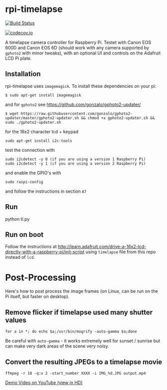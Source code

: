 rpi-timelapse
=============

[![Build Status](https://travis-ci.org/brad/rpi-timelapse.svg?branch=master)](https://travis-ci.org/brad/rpi-timelapse)

[![codecov.io](https://codecov.io/github/brad/rpi-timelapse/coverage.svg?branch=master)](https://codecov.io/github/brad/rpi-timelapse?branch=master)


A timelapse camera controller for Raspberry Pi. Testet with Canon EOS 600D and Canon EOS 6D (should work with any camera supported by `gphoto2` with minor tweaks), with an optional UI and controls on the Adafruit LCD Pi plate.


Installation
------------

rpi-timelapse uses `imagemagick`.  To install these dependencies on your pi:

```
$ sudo apt-get install imagemagick
```

and for `gphoto2` see https://github.com/gonzalo/gphoto2-updater/

```
$ wget https://raw.githubusercontent.com/gonzalo/gphoto2-updater/master/gphoto2-updater.sh && chmod +x gphoto2-updater.sh && sudo ./gphoto2-updater.sh
```

for the 16x2 character lcd + keypad

```
sudo apt-get install i2c-tools
```

test the connection with

```
sudo i2cdetect -y 0 (if you are using a version 1 Raspberry Pi)
sudo i2cdetect -y 1 (if you are using a version 2 Raspberry Pi)
```

and enable the GPIO's with

```
sudo raspi-config
```

and follow the instructions in section `A7`

Run
---

python tl.py

Run on boot
-----------

Follow the instructions at <http://learn.adafruit.com/drive-a-16x2-lcd-directly-with-a-raspberry-pi/init-script> using `timelapse` file from this repo instead of `lcd`.


Post-Processing
===============

Here's how to post process the image frames (on Linux, can be run on the Pi itself, but faster on desktop).

Remove flicker if timelapse used many shutter values
----------------------------------------------------

```
for a in *; do echo $a;/usr/bin/mogrify -auto-gamma $a;done
```

Be careful with `auto-gamma` - it works extremely well for sunset / sunrise but can make very dark areas of the scene very noisy.

Convert the resulting JPEGs to a timelapse movie
------------------------------------------------

```
ffmpeg -r 18 -q:v 2 -start_number XXXX -i IMG_%d.JPG output.mp4
```



[Demo Video on YouTube (view in HD)](http://www.youtube.com/watch?v=AZbK4acS5Mc)
